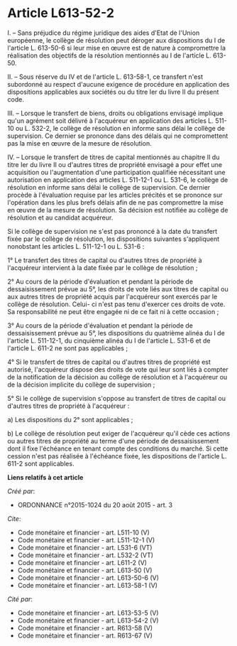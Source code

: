 # Article L613-52-2

I. – Sans préjudice du régime juridique des aides d'Etat de l'Union européenne, le collège de résolution peut déroger aux
dispositions du I de l'article L. 613-50-6 si leur mise en œuvre est de nature à compromettre la réalisation des objectifs de
la résolution mentionnés au I de l'article L. 613-50. 

II. – Sous réserve du IV et de l'article L. 613-58-1, ce transfert n'est subordonné au respect d'aucune exigence de procédure
en application des dispositions applicables aux sociétés ou du titre Ier du livre II du présent code. 

III. – Lorsque le transfert de biens, droits ou obligations envisagé implique qu'un agrément soit délivré à l'acquéreur en
application des articles L. 511-10 ou L. 532-2, le collège de résolution en informe sans délai le collège de supervision. Ce
dernier se prononce dans des délais qui ne compromettent pas la mise en œuvre de la mesure de résolution. 

IV. – Lorsque le transfert de titres de capital mentionnés au chapitre II du titre Ier du livre II ou d'autres titres de
propriété envisagé a pour effet une acquisition ou l'augmentation d'une participation qualifiée nécessitant une autorisation
en application des articles L. 511-12-1 ou L. 531-6, le collège de résolution en informe sans délai le collège de
supervision. Ce dernier procède à l'évaluation requise par les articles précités et se prononce sur l'opération dans les plus
brefs délais afin de ne pas compromettre la mise en œuvre de la mesure de résolution. Sa décision est notifiée au collège de
résolution et au candidat acquéreur. 

Si le collège de supervision ne s'est pas prononcé à la date du transfert fixée par le collège de résolution, les
dispositions suivantes s'appliquent nonobstant les articles L. 511-12-1 ou L. 531-6 : 

1° Le transfert des titres de capital ou d'autres titres de propriété à l'acquéreur intervient à la date fixée par le collège
de résolution ; 

2° Au cours de la période d'évaluation et pendant la période de dessaisissement prévue au 5°, les droits de vote liés aux
titres de capital ou aux autres titres de propriété acquis par l'acquéreur sont exercés par le collège de résolution. Celui-
ci n'est pas tenu d'exercer ces droits de vote. Sa responsabilité ne peut être engagée ni de ce fait ni à cette occasion ; 

3° Au cours de la période d'évaluation et pendant la période de dessaisissement prévue au 5°, les dispositions du quatrième
alinéa du I de l'article L. 511-12-1, du cinquième alinéa du I de l'article L. 531-6 et de l'article L. 611-2 ne sont pas
applicables ; 

4° Si le transfert de titres de capital ou d'autres titres de propriété est autorisé, l'acquéreur dispose des droits de vote
qui leur sont liés à compter de la notification de la décision au collège de résolution et à l'acquéreur ou de la décision
implicite du collège de supervision ; 

5° Si le collège de supervision s'oppose au transfert de titres de capital ou d'autres titres de propriété à l'acquéreur : 

a) Les dispositions du 2° sont applicables ; 

b) Le collège de résolution peut exiger de l'acquéreur qu'il cède ces actions ou autres titres de propriété au terme d'une
période de dessaisissement dont il fixe l'échéance en tenant compte des conditions du marché. Si cette cession n'est pas
réalisée à l'échéance fixée, les dispositions de l'article L. 611-2 sont applicables.

**Liens relatifs à cet article**

_Créé par_:

  - ORDONNANCE n°2015-1024 du 20 août 2015 - art. 3

_Cite_:

  - Code monétaire et financier - art. L511-10 (V)
  - Code monétaire et financier - art. L511-12-1 (V)
  - Code monétaire et financier - art. L531-6 (VT)
  - Code monétaire et financier - art. L532-2 (VT)
  - Code monétaire et financier - art. L611-2 (V)
  - Code monétaire et financier - art. L613-50 (V)
  - Code monétaire et financier - art. L613-50-6 (V)
  - Code monétaire et financier - art. L613-58-1 (V)

_Cité par_:

  - Code monétaire et financier - art. L613-53-5 (V)
  - Code monétaire et financier - art. L613-54-2 (V)
  - Code monétaire et financier - art. R613-58 (V)
  - Code monétaire et financier - art. R613-67 (V)
